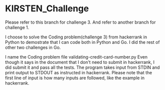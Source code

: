 # KIRSTEN_Challenge

Please refer to this branch for challenge 3.
And refer to another branch for challenge 1.

I choose to solve the Coding problem(challenge 3) from hackerrank in Python to demostrate that I can code both in Python and Go.
I did the rest of other two challenges in Go.

I name the Coding problem file validating-credit-card-number.py
Even though it says in the document that I don't need to submit in hackerrank, I did submit it and pass all the tests.
The program takes input from STDIN and print output to STDOUT as instructed in hackerrank.
Please note that the first line of input is how many inputs are followed, like the example in hackerrank.
